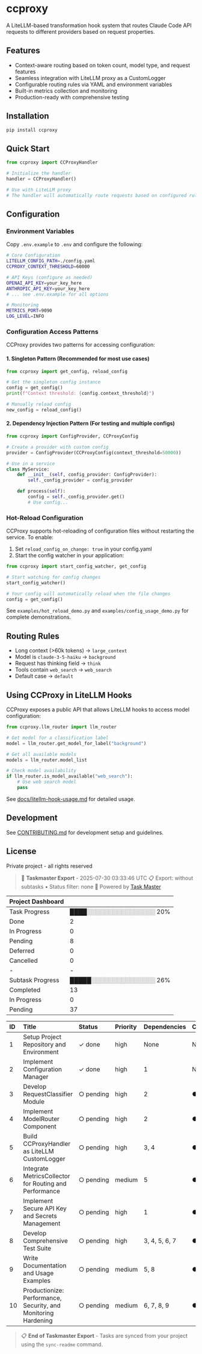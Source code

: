 # ccproxy

A LiteLLM-based transformation hook system that routes Claude Code API requests to different providers based on request properties.

## Features

- Context-aware routing based on token count, model type, and request features
- Seamless integration with LiteLLM proxy as a CustomLogger
- Configurable routing rules via YAML and environment variables
- Built-in metrics collection and monitoring
- Production-ready with comprehensive testing

## Installation

```bash
pip install ccproxy
```

## Quick Start

```python
from ccproxy import CCProxyHandler

# Initialize the handler
handler = CCProxyHandler()

# Use with LiteLLM proxy
# The handler will automatically route requests based on configured rules
```

## Configuration

### Environment Variables

Copy `.env.example` to `.env` and configure the following:

```bash
# Core Configuration
LITELLM_CONFIG_PATH=./config.yaml
CCPROXY_CONTEXT_THRESHOLD=60000

# API Keys (configure as needed)
OPENAI_API_KEY=your_key_here
ANTHROPIC_API_KEY=your_key_here
# ... see .env.example for all options

# Monitoring
METRICS_PORT=9090
LOG_LEVEL=INFO
```

### Configuration Access Patterns

CCProxy provides two patterns for accessing configuration:

#### 1. Singleton Pattern (Recommended for most use cases)

```python
from ccproxy import get_config, reload_config

# Get the singleton config instance
config = get_config()
print(f"Context threshold: {config.context_threshold}")

# Manually reload config
new_config = reload_config()
```

#### 2. Dependency Injection Pattern (For testing and multiple configs)

```python
from ccproxy import ConfigProvider, CCProxyConfig

# Create a provider with custom config
provider = ConfigProvider(CCProxyConfig(context_threshold=50000))

# Use in a service
class MyService:
    def __init__(self, config_provider: ConfigProvider):
        self._config_provider = config_provider

    def process(self):
        config = self._config_provider.get()
        # Use config...
```

### Hot-Reload Configuration

CCProxy supports hot-reloading of configuration files without restarting the service. To enable:

1. Set `reload_config_on_change: true` in your config.yaml
2. Start the config watcher in your application:

```python
from ccproxy import start_config_watcher, get_config

# Start watching for config changes
start_config_watcher()

# Your config will automatically reload when the file changes
config = get_config()
```

See `examples/hot_reload_demo.py` and `examples/config_usage_demo.py` for complete demonstrations.

## Routing Rules

- Long context (>60k tokens) → `large_context`
- Model is `claude-3-5-haiku` → `background`
- Request has thinking field → `think`
- Tools contain `web_search` → `web_search`
- Default case → `default`

## Using CCProxy in LiteLLM Hooks

CCProxy exposes a public API that allows LiteLLM hooks to access model configuration:

```python
from ccproxy.llm_router import llm_router

# Get model for a classification label
model = llm_router.get_model_for_label("background")

# Get all available models
models = llm_router.model_list

# Check model availability
if llm_router.is_model_available("web_search"):
    # Use web search model
    pass
```

See [docs/litellm-hook-usage.md](docs/litellm-hook-usage.md) for detailed usage.

## Development

See [CONTRIBUTING.md](CONTRIBUTING.md) for development setup and guidelines.

## License

Private project - all rights reserved

<!-- TASKMASTER_EXPORT_START -->
> 🎯 **Taskmaster Export** - 2025-07-30 03:33:46 UTC
> 📋 Export: without subtasks • Status filter: none
> 🔗 Powered by [Task Master](https://task-master.dev?utm_source=github-readme&utm_medium=readme-export&utm_campaign=ccproxy&utm_content=task-export-link)

| Project Dashboard |  |
| :-                |:-|
| Task Progress     | ████░░░░░░░░░░░░░░░░ 20% |
| Done | 2 |
| In Progress | 0 |
| Pending | 8 |
| Deferred | 0 |
| Cancelled | 0 |
|-|-|
| Subtask Progress | █████░░░░░░░░░░░░░░░ 26% |
| Completed | 13 |
| In Progress | 0 |
| Pending | 37 |


| ID | Title | Status | Priority | Dependencies | Complexity |
| :- | :-    | :-     | :-       | :-           | :-         |
| 1 | Setup Project Repository and Environment | ✓&nbsp;done | high | None | N/A |
| 2 | Implement Configuration Manager | ✓&nbsp;done | high | 1 | N/A |
| 3 | Develop RequestClassifier Module | ○&nbsp;pending | high | 2 | ● 8 |
| 4 | Implement ModelRouter Component | ○&nbsp;pending | high | 2 | ● 7 |
| 5 | Build CCProxyHandler as LiteLLM CustomLogger | ○&nbsp;pending | high | 3, 4 | ● 8 |
| 6 | Integrate MetricsCollector for Routing and Performance | ○&nbsp;pending | medium | 5 | ● 6 |
| 7 | Implement Secure API Key and Secrets Management | ○&nbsp;pending | high | 1 | ● 5 |
| 8 | Develop Comprehensive Test Suite | ○&nbsp;pending | high | 3, 4, 5, 6, 7 | ● 9 |
| 9 | Write Documentation and Usage Examples | ○&nbsp;pending | medium | 5, 8 | ● 6 |
| 10 | Productionize: Performance, Security, and Monitoring Hardening | ○&nbsp;pending | medium | 6, 7, 8, 9 | ● 8 |

> 📋 **End of Taskmaster Export** - Tasks are synced from your project using the `sync-readme` command.
<!-- TASKMASTER_EXPORT_END -->

